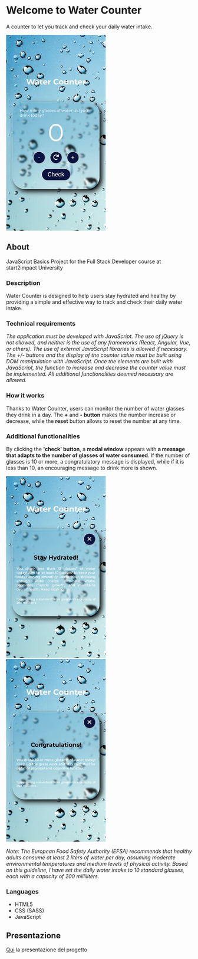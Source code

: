 # Welcome to Water Counter

A counter to let you track and check your daily water intake.

![WaterCounter](https://github.com/noemisonlieti/WaterCounter/blob/main/assets/media/img/WaterCounter-screen.jpg)

## About

JavaScript Basics Project for the Full Stack Developer course at start2impact University

### Description

Water Counter is designed to help users stay hydrated and healthy by providing a simple and effective way to track and check their daily water intake.

### Technical requirements

_The application must be developed with JavaScript._ 
_The use of jQuery is not allowed, and neither is the use of any frameworks (React, Angular, Vue, or others)._ 
_The use of external JavaScript libraries is allowed if necessary. The +/- buttons and the display of the counter value must be built using DOM manipulation with JavaScript._ 
_Once the elements are built with JavaScript, the function to increase and decrease the counter value must be implemented._ 
_All additional functionalities deemed necessary are allowed._

### How it works

Thanks to Water Counter, users can monitor the number of water glasses they drink in a day.
The **+** and **-** **button** makes the number increase or decrease, while the **reset** button allows to reset the number at any time. 

### Additional functionalities

By clicking the **'check' button**, a **modal window** appears with **a message that adapts to the number of glasses of water consumed**. If the number of glasses is 10 or more, a congratulatory message is displayed, while if it is less than 10, an encouraging message to drink more is shown.

![WaterModal-message1](https://github.com/noemisonlieti/WaterCounter/blob/main/assets/media/img/WaterModal-screen_message1.jpg)
![WaterModal-message2](https://github.com/noemisonlieti/WaterCounter/blob/main/assets/media/img/WaterModal-screen_message2.jpg)

*Note: The European Food Safety Authority (EFSA) recommends that healthy adults consume at least 2 liters of water per day, assuming moderate environmental temperatures and medium levels of physical activity. Based on this guideline, I have set the daily water intake to 10 standard glasses, each with a capacity of 200 milliliters.*

### Languages

- HTML5
- CSS (SASS)
- JavaScript

## Presentazione

[Qui](https://drive.google.com/open?id=16GzDFWF8PyskIwP26MfHAioqr6EDRpUe&usp=drive_fs) la presentazione del progetto
